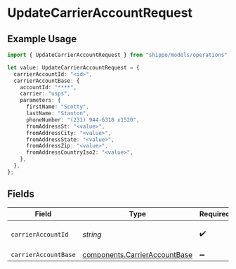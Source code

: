 # UpdateCarrierAccountRequest

## Example Usage

```typescript
import { UpdateCarrierAccountRequest } from "shippo/models/operations";

let value: UpdateCarrierAccountRequest = {
  carrierAccountId: "<id>",
  carrierAccountBase: {
    accountId: "****",
    carrier: "usps",
    parameters: {
      firstName: "Scotty",
      lastName: "Stanton",
      phoneNumber: "(231) 944-6318 x1520",
      fromAddressSt: "<value>",
      fromAddressCity: "<value>",
      fromAddressState: "<value>",
      fromAddressZip: "<value>",
      fromAddressCountryIso2: "<value>",
    },
  },
};
```

## Fields

| Field                                                                          | Type                                                                           | Required                                                                       | Description                                                                    |
| ------------------------------------------------------------------------------ | ------------------------------------------------------------------------------ | ------------------------------------------------------------------------------ | ------------------------------------------------------------------------------ |
| `carrierAccountId`                                                             | *string*                                                                       | :heavy_check_mark:                                                             | Object ID of the carrier account                                               |
| `carrierAccountBase`                                                           | [components.CarrierAccountBase](../../models/components/carrieraccountbase.md) | :heavy_minus_sign:                                                             | Examples.                                                                      |